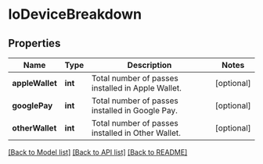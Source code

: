 # IoDeviceBreakdown

## Properties
Name | Type | Description | Notes
------------ | ------------- | ------------- | -------------
**appleWallet** | **int** | Total number of passes installed in Apple Wallet. | [optional] 
**googlePay** | **int** | Total number of passes installed in Google Pay. | [optional] 
**otherWallet** | **int** | Total number of passes installed in Other Wallet. | [optional] 

[[Back to Model list]](../../README.md#documentation-for-models) [[Back to API list]](../../README.md#documentation-for-api-endpoints) [[Back to README]](../../README.md)

